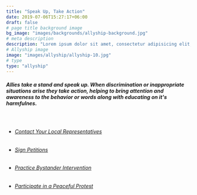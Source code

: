 ```yaml
---
title: "Speak Up, Take Action"
date: 2019-07-06T15:27:17+06:00
draft: false
# page title background image
bg_image: "images/backgrounds/allyship-background.jpg"
# meta description
description: "Lorem ipsum dolor sit amet, consectetur adipisicing elit, sed do eiusmod tempor incididunt ut labore. dolore magna aliqua. Ut enim ad minim veniam, quis nostrud."
# Allyship image
image: "images/allyship/allyship-10.jpg"
# type
type: "allyship"
---
```


##### Allies take a stand and speak up. When discrimination or inappropriate situations arise they take action, helping to bring attention and awareness to the behavior or words along with educating on it's harmfulnes.

&nbsp;

- ###### [Contact Your Local Representatives](https://www.commoncause.org/find-your-representative/)
- ###### [Sign Petitions](https://blacklivesmatters.carrd.co/)
- ###### [Practice Bystander Intervention](https://www.ihollaback.org/app/uploads/2016/11/Show-Up_CUPxHollaback.pdf)
- ###### [Participate in a Peaceful Protest](https://www.cnet.com/how-to/how-to-find-a-black-lives-matter-protest-in-your-area-this-week/)
